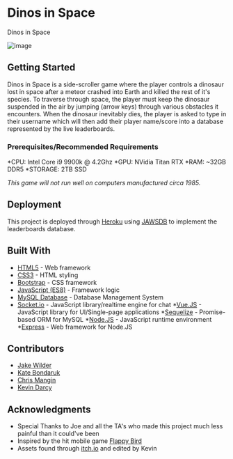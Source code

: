 # Dinos in Space

Dinos in Space

![image](https://steemitimages.com/p/cyxkESqYz3dhcAZnfueBbAJYLgwJQyDNA7TWHyu6zQsVykaLBuHQpKvXgrAGePUXa4advvFWt1K5NBQeKDbvbH74DZrp9f7zJxtMES6kzMMVwaSKv2UJ87BWNtPVkndChqG?format=match&mode=fit&width=640)

## Getting Started

Dinos in Space is a side-scroller game where the player controls a dinosaur lost in space after a meteor crashed into Earth and killed the rest of it's species. To traverse through space, the player must keep the dinosaur suspended in the air by jumping (arrow keys) through various obstacles it encounters. When the dinosaur inevitably dies, the player is asked to type in their username which will then add their player name/score into a database represented by the live leaderboards.

### Prerequisites/Recommended Requirements

*CPU: Intel Core i9 9900k @ 4.2Ghz
*GPU: NVidia Titan RTX
*RAM: ~32GB DDR5
*STORAGE: 2TB SSD


*This game will not run well on computers manufactured circa 1985.*


## Deployment

This project is deployed through [Heroku](https://www.heroku.com/home/) using [JAWSDB](https://www.jawsdb.com/) to implement the leaderboards database.

## Built With

* [HTML5](http://www.dropwizard.io/1.0.2/docs/) - Web framework
* [CSS3](https://maven.apache.org/) - HTML styling
* [Bootstrap](https://getbootstrap.com/) - CSS framework
* [JavaScript (ES8)](https://rometools.github.io/rome/) - Framework logic
* [MySQL Database](https://www.mysql.com/) - Database Management System
* [Socket.io](https://socket.io/) - JavaScript library/realtime engine for chat
*[Vue.JS](https://vuejs.org/) - JavaScript library for UI/Single-page applications
*[Sequelize](https://sequelize.org/) - Promise-based ORM for MySQL
*[Node.JS](https://nodejs.org/en/) - JavaScript runtime environment
*[Express](https://expressjs.com/) - Web framework for Node.JS

## Contributors

- [Jake Wilder](https://github.com/jacobwilder)
- [Kate Bondaruk](https://github.com/jacobwilder)
- [Chris Mangin](https://github.com/jacobwilder)
- [Kevin Darcy](https://github.com/jacobwilder)

## Acknowledgments

* Special Thanks to Joe and all the TA's who made this project much less painful than it could've been
* Inspired by the hit mobile game [Flappy Bird](https://en.wikipedia.org/wiki/Flappy_Bird)
* Assets found through [itch.io](https://itch.io/game-assets/free) and edited by Kevin
